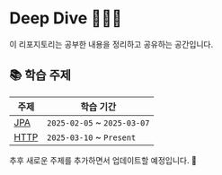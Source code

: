 # Deep Dive 🏊‍♂️🌊

이 리포지토리는 공부한 내용을 정리하고 공유하는 공간입니다.

## 📚 학습 주제

| 주제                     | 학습 기간                   |
| ------------------------ | --------------------------- |
| [JPA](./JPA/README.md)   | `2025-02-05` ~ `2025-03-07` |
| [HTTP](./HTTP/README.md) | `2025-03-10` ~ `Present`    |

추후 새로운 주제를 추가하면서 업데이트할 예정입니다. 🚀
